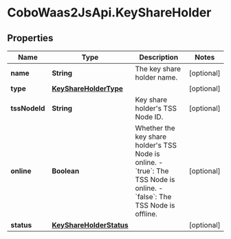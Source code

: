 # CoboWaas2JsApi.KeyShareHolder

## Properties

Name | Type | Description | Notes
------------ | ------------- | ------------- | -------------
**name** | **String** | The key share holder name. | [optional] 
**type** | [**KeyShareHolderType**](KeyShareHolderType.md) |  | [optional] 
**tssNodeId** | **String** | Key share holder&#39;s TSS Node ID. | [optional] 
**online** | **Boolean** | Whether the key share holder&#39;s TSS Node is online. - &#x60;true&#x60;: The TSS Node is online.  - &#x60;false&#x60;: The TSS Node is offline.  | [optional] 
**status** | [**KeyShareHolderStatus**](KeyShareHolderStatus.md) |  | [optional] 


